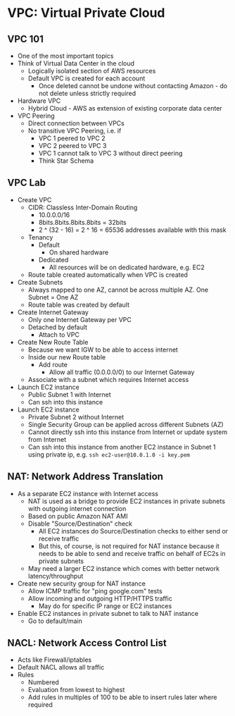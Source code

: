VPC: Virtual Private Cloud
=================

VPC 101
-----------
* One of the most important topics
* Think of Virtual Data Center in the cloud
    * Logically isolated section of AWS resources
    * Default VPC is created for each account
        * Once deleted cannot be undone without contacting Amazon - do not delete unless strictly required
* Hardware VPC
    * Hybrid Cloud - AWS as extension of existing corporate data center
* VPC Peering
    * Direct connection between VPCs
    * No transitive VPC Peering, i.e. if
        * VPC 1 peered to VPC 2
        * VPC 2 peered to VPC 3
        * VPC 1 cannot talk to VPC 3 without direct peering
        * Think Star Schema

VPC Lab
-----------
* Create VPC
    * CIDR: Classless Inter-Domain Routing
        * 10.0.0.0/16
        * 8bits.8bits.8bits.8bits = 32bits
        * 2 ^ (32 - 16) = 2 ^ 16 = 65536 addresses available with this mask
    * Tenancy
        * Default
            * On shared hardware
        * Dedicated
            * All resources will be on dedicated hardware, e.g. EC2
    * Route table created automatically when VPC is created
* Create Subnets
    * Always mapped to one AZ, cannot be across multiple AZ. One Subnet = One AZ
    * Route table was created by default
* Create Internet Gateway
    * Only one Internet Gateway per VPC
    * Detached by default
        * Attach to VPC
* Create New Route Table
    * Because we want IGW to be able to access internet
    * Inside our new Route table
        * Add route
            * Allow all traffic (0.0.0.0/0) to our Internet Gateway
    * Associate with a subnet which requires Internet access
* Launch EC2 instance
    * Public Subnet 1 with Internet
    * Can ssh into this instance
* Launch EC2 instance 
    * Private Subnet 2 without Internet
    * Single Security Group can be applied across different Subnets (AZ)
    * Cannot directly ssh into this instance from Internet or update system from Internet
    * Can ssh into this instance from another EC2 instance in Subnet 1 using private ip, e.g. `ssh ec2-user@10.0.1.0 -i key.pem`

NAT: Network Address Translation
------------
* As a separate EC2 instance with Internet access
    * NAT is used as a bridge to provide EC2 instances in private subnets with outgoing internet connection
    * Based on public Amazon NAT AMI
    * Disable "Source/Destination" check
        * All EC2 instances do Source/Destination checks to either send or receive traffic
        * But this, of course, is not required for NAT instance because 
            it needs to be able to send and receive traffic on behalf of EC2s in private subnets
    * May need a larger EC2 instance which comes with better network latency/throughput
* Create new security group for NAT instance
    * Allow ICMP traffic for "ping google.com" tests
    * Allow incoming and outgoing HTTP/HTTPS traffic  
        * May do for specific IP range or EC2 instances
* Enable EC2 instances in private subnet to talk to NAT instance
    * Go to default/main 

NACL: Network Access Control List
------------

* Acts like Firewall/iptables
* Default NACL allows all traffic
* Rules
    * Numbered
    * Evaluation from lowest to highest
    * Add rules in multiples of 100 to be able to insert rules later where required
    